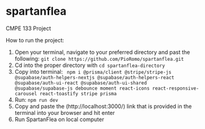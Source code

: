 # spartanflea
CMPE 133 Project

How to run the project:
1. Open your terminal, navigate to your preferred directory and past the following: ```git clone https://github.com/PioRomo/spartanflea.git```
2. Cd into the proper directory with ```cd spartanflea-directory```
3. Copy into terminal:
``` npm i @prisma/client @stripe/stripe-js @supabase/auth-helpers-nextjs @supabase/auth-helpers-react @supabase/auth-ui-react @supabase/auth-ui-shared @supabase/supabase-js debounce moment react-icons react-responsive-carousel react-toastify stripe prisma```
5. Run: ```npm run dev ```
6. Copy and paste the (http://localhost:3000/) link that is provided in the terminal into your browser and hit enter 
7. Run SpartanFlea on local computer 

